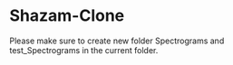 # Shazam-Clone
Please make sure to create new folder Spectrograms and test_Spectrograms in the current folder.
